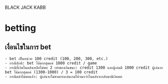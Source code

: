 BLACK JACK KABB

# betting
## เงื่อนไขในการ bet
    - bet เป็นหน่วย 100 credit (100, 200, 300, etc.)
    - กรณีปกติ: bet ได้มากสุดแค่ 1000 credit / game
    - กรณีที่เงินในคลังเหลือไม่พอ 2 เท่าของเงินชนะ: credit 1300 และผู้เล่นมี 1000 credit ผู้เล่นจะ bet ได้มากสุดแค่ (1300-1000) / 3 = 100 credit  
    - กรณีคลังไม่พอแล้ว: ผู้เล่นจะไม่สามารถเล่นเกมได้จนกว่าในคลังจะกลับมามีเงินพอ
